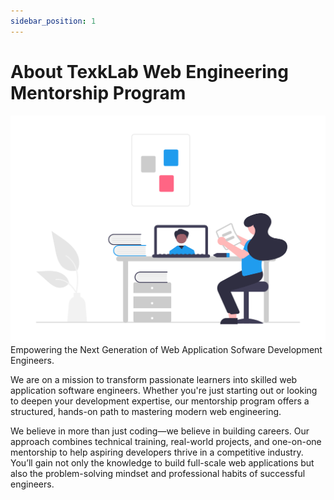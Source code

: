 ```yaml
---
sidebar_position: 1
---
```


# About TexkLab Web Engineering Mentorship Program 
![about](../static/img/about.png)
Empowering the Next Generation of Web Application Sofware Development Engineers.

We are on a mission to transform passionate learners into skilled web application software engineers. Whether you're just starting out or looking to deepen your development expertise, our mentorship program offers a structured, hands-on path to mastering modern web engineering.

We believe in more than just coding—we believe in building careers. Our approach combines technical training, real-world projects, and one-on-one mentorship to help aspiring developers thrive in a competitive industry. You’ll gain not only the knowledge to build full-scale web applications but also the problem-solving mindset and professional habits of successful engineers.




